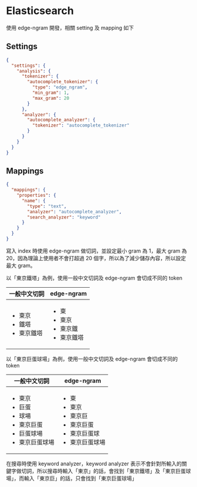 # Elasticsearch

使用 edge-ngram 開發，相關 setting 及 mapping 如下

## Settings

```json
{
  "settings": {
    "analysis": {
      "tokenizer": {
        "autocomplete_tokenizer": {
          "type": "edge_ngram",
          "min_gram": 1,
          "max_gram": 20
        }
      },
      "analyzer": {
        "autocomplete_analyzer": {
          "tokenizer": "autocomplete_tokenizer"
        }
      }
    }
  }
}
```

## Mappings

```json
{
  "mappings": {
    "properties": {
      "name": {
        "type": "text",
        "analyzer": "autocomplete_analyzer",
        "search_analyzer": "keyword"
      }
    }
  }
}
```

寫入 index 時使用 edge-ngram 做切詞，並設定最小 gram 為 1，最大 gram 為 20，因為理論上使用者不會打超過 20 個字，所以為了減少儲存內容，所以設定最大 gram。

以「東京鐵塔」為例，使用一般中文切詞及 edge-ngram 會切成不同的 token

| 一般中文切詞 | edge-ngram |
| ------- | ---------- |
| <ul><li>東京</li><li>鐵塔</li><li>東京鐵塔</li></ul>| <ul><li>東</li><li>東京</li><li>東京鐵</li><li>東京鐵塔</li></ul> |

以「東京巨蛋球場」為例，使用一般中文切詞及 edge-ngram 會切成不同的 token

| 一般中文切詞 | edge-ngram |
| ------- | ---------- |
| <ul><li>東京</li><li>巨蛋</li><li>球場</li><li>東京巨蛋</li><li>巨蛋球場</li><li>東京巨蛋球場</li></ul>| <ul><li>東</li><li>東京</li><li>東京巨</li><li>東京巨蛋</li><li>東京巨蛋球</li><li>東京巨蛋球場</li></ul> |

在搜尋時使用 keyword analyzer，keyword analyzer 表示不會針對所輸入的關鍵字做切詞，所以搜尋時輸入「東京」的話，會找到「東京鐵塔」及「東京巨蛋球場」，而輸入「東京巨」的話，只會找到「東京巨蛋球場」